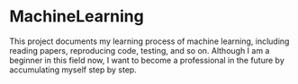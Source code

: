 # MachineLearning
This project documents my learning process of machine learning, including reading papers, reproducing code, testing, and so on. Although I am a beginner in this field now, I want to become a professional in the future by accumulating myself step by step.
